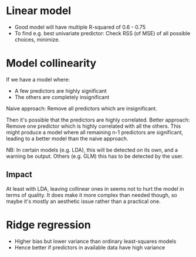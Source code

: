 # Linear model

- Good model will have multiple R-squared of 0.6 - 0.75
- To find e.g. best univariate predictor: Check RSS (of MSE) of all possible
  choices, minimize.

# Model collinearity

If we have a model where:
- A few predictors are highly significant
- The others are completely insignificant

Naive approach: Remove all predictors which are insignificant.

Then it's possible that the predictors are highly correlated.
Better approach: Remove one predictor which is highly correlated with all the
others. This might produce a model where all remaining n-1 predictors are
significant, leading to a better model than the naive approach.

NB: In certain models (e.g. LDA), this will be detected on its own, and a
warning be output. Others (e.g. GLM) this has to be detected by the user.

## Impact

At least with LDA, leaving collinear ones in seems not to hurt the model in
terms of quality. It does make it more complex than needed though, so maybe
it's mostly an aesthetic issue rather than a practical one.

# Ridge regression

- Higher bias but lower variance than ordinary least-squares models
- Hence better if predictors in available data have high variance
